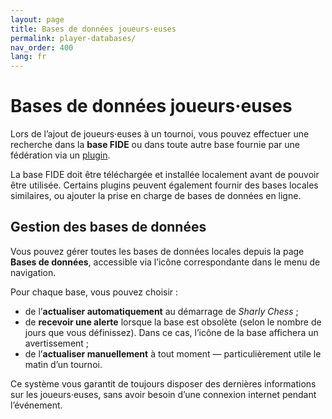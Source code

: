 ```yaml
---
layout: page
title: Bases de données joueurs·euses
permalink: player-databases/
nav_order: 400
lang: fr
---
```


# Bases de données joueurs·euses

Lors de l’ajout de joueurs·euses à un tournoi, vous pouvez effectuer une recherche dans la **base FIDE** ou dans toute autre base fournie par une fédération via un [plugin](/plugin-support).

La base FIDE doit être téléchargée et installée localement avant de pouvoir être utilisée. Certains plugins peuvent également fournir des bases locales similaires, ou ajouter la prise en charge de bases de données en ligne.

## Gestion des bases de données

Vous pouvez gérer toutes les bases de données locales depuis la page **Bases de données**, accessible via l’icône correspondante dans le menu de navigation.

Pour chaque base, vous pouvez choisir :
- de l’**actualiser automatiquement** au démarrage de _Sharly Chess_ ;
- de **recevoir une alerte** lorsque la base est obsolète (selon le nombre de jours que vous définissez). Dans ce cas, l’icône de la base affichera un avertissement ;
- de l’**actualiser manuellement** à tout moment — particulièrement utile le matin d’un tournoi.

Ce système vous garantit de toujours disposer des dernières informations sur les joueurs·euses, sans avoir besoin d’une connexion internet pendant l’événement.
